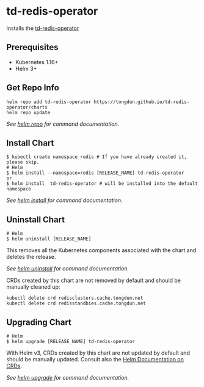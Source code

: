 # td-redis-operator

Installs the [td-redis-operator](https://github.com/prometheus-operator/kube-prometheus)

## Prerequisites

- Kubernetes 1.16+
- Helm 3+

## Get Repo Info

```console
helm repo add td-redis-operator https://tongdun.github.io/td-redis-operator/charts
helm repo update
```

_See [helm repo](https://helm.sh/docs/helm/helm_repo/) for command documentation._

## Install Chart

```console
$ kubectl create namespace redis # If you have already created it, please skip.
# Helm
$ helm install --namespace=redis [RELEASE_NAME] td-redis-operator
or
$ helm install  td-redis-operator # will be installed into the default namespace
```

_See [helm install](https://helm.sh/docs/helm/helm_install/) for command documentation._

## Uninstall Chart

```console
# Helm
$ helm uninstall [RELEASE_NAME]
```

This removes all the Kubernetes components associated with the chart and deletes the release.

_See [helm uninstall](https://helm.sh/docs/helm/helm_uninstall/) for command documentation._

CRDs created by this chart are not removed by default and should be manually cleaned up:

```console
kubectl delete crd redisclusters.cache.tongdun.net
kubectl delete crd redisstandbies.cache.tongdun.net
```

## Upgrading Chart

```console
# Helm
$ helm upgrade [RELEASE_NAME] td-redis-operator
```

With Helm v3, CRDs created by this chart are not updated by default and should be manually updated. Consult also
the [Helm Documentation on CRDs](https://helm.sh/docs/chart_best_practices/custom_resource_definitions).

_See [helm upgrade](https://helm.sh/docs/helm/helm_upgrade/) for command documentation._
